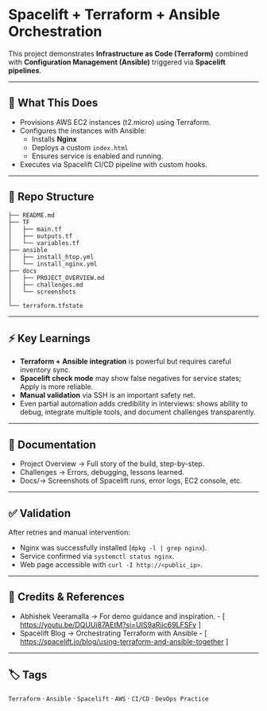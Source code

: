 # Spacelift + Terraform + Ansible Orchestration

This project demonstrates **Infrastructure as Code (Terraform)** combined with **Configuration Management (Ansible)** triggered via **Spacelift pipelines**.

---

## 📑 What This Does
- Provisions AWS EC2 instances (t2.micro) using Terraform.
- Configures the instances with Ansible:
  - Installs **Nginx**
  - Deploys a custom `index.html`
  - Ensures service is enabled and running.
- Executes via Spacelift CI/CD pipeline with custom hooks.

---

## 📂 Repo Structure
```
├── README.md
├── TF
│   ├── main.tf
│   ├── outputs.tf
│   └── variables.tf
├── ansible
│   ├── install_htop.yml
│   └── install_nginx.yml
├── docs
│   ├── PROJECT_OVERVIEW.md
│   ├── challenges.md
│   └── screenshots
│       
└── terraform.tfstate
```
---

## ⚡ Key Learnings
- **Terraform + Ansible integration** is powerful but requires careful inventory sync.
- **Spacelift check mode** may show false negatives for service states; Apply is more reliable.
- **Manual validation** via SSH is an important safety net.
- Even partial automation adds credibility in interviews: shows ability to debug, integrate multiple tools, and document challenges transparently.

---

## 📑 Documentation

- Project Overview → Full story of the build, step-by-step.
- Challenges → Errors, debugging, lessons learned.
- Docs/→ Screenshots of Spacelift runs, error logs, EC2 console, etc.

---

## ✅ Validation
After retries and manual intervention:
- Nginx was successfully installed (`dpkg -l | grep nginx`).
- Service confirmed via `systemctl status nginx`.
- Web page accessible with `curl -I http://<public_ip>`.

---

## 🙌 Credits & References

- Abhishek Veeramalla → For demo guidance and inspiration. - [ https://youtu.be/DQUUi87AEtM?si=UIS9aRiic69LFSFv ]
- Spacelift Blog → Orchestrating Terraform with Ansible - [ https://spacelift.io/blog/using-terraform-and-ansible-together ]

---

## 🏷️ Tags
`Terraform` · `Ansible` · `Spacelift` · `AWS` · `CI/CD` · `DevOps Practice`
